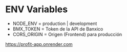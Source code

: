 # ENV Variables

- NODE_ENV = production | development
- BMX_TOKEN = Token de la API de Banxico
- CORS_ORIGIN = Origen (Frontend) para producción

https://profit-app.onrender.com
